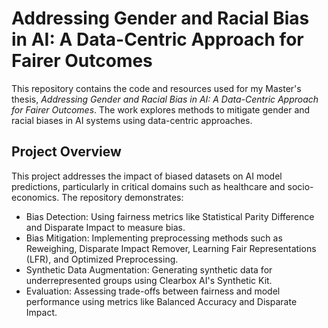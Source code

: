# Addressing Gender and Racial Bias in AI: A Data-Centric Approach for Fairer Outcomes

This repository contains the code and resources used for my Master's thesis, *Addressing Gender and Racial Bias in AI: A Data-Centric Approach for Fairer Outcomes*. The work explores methods to mitigate gender and racial biases in AI systems using data-centric approaches.

## Project Overview

This project addresses the impact of biased datasets on AI model predictions, particularly in critical domains such as healthcare and socio-economics. The repository demonstrates:
- Bias Detection: Using fairness metrics like Statistical Parity Difference and Disparate Impact to measure bias.
- Bias Mitigation: Implementing preprocessing methods such as Reweighing, Disparate Impact Remover, Learning Fair Representations (LFR), and Optimized Preprocessing.
- Synthetic Data Augmentation: Generating synthetic data for underrepresented groups using Clearbox AI's Synthetic Kit.
- Evaluation: Assessing trade-offs between fairness and model performance using metrics like Balanced Accuracy and Disparate Impact.